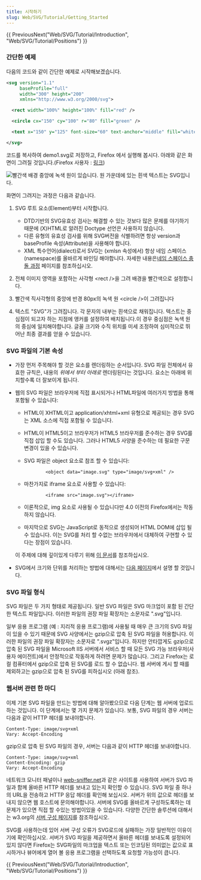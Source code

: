 ```yaml
---
title: 시작하기
slug: Web/SVG/Tutorial/Getting_Started
---
```


{{ PreviousNext("Web/SVG/Tutorial/Introduction", "Web/SVG/Tutorial/Positions") }}

### 간단한 예제

다음의 코드와 같이 간단한 예제로 시작해보겠습니다.

```xml
<svg version="1.1"
     baseProfile="full"
     width="300" height="200"
     xmlns="http://www.w3.org/2000/svg">

  <rect width="100%" height="100%" fill="red" />

  <circle cx="150" cy="100" r="80" fill="green" />

  <text x="150" y="125" font-size="60" text-anchor="middle" fill="white">SVG</text>

</svg>
```

코드를 복사하여 demo1.svg로 저장하고, Firefox 에서 실행해 봅시다. 아래와 같은 화면이 그려질 것입니다.(Firefox 사용자 : [링크](https://mdn.dev/archives/media/attachments/2012/07/09/3075/89b1e0a26e8421e19f907e0522b188bd/svgdemo1.xml))

![빨간색 배경 중앙에 녹색 원이 있습니다. 원 가운데에 있는 흰색 텍스트는 SVG입니다.](svgdemo1.png)

화면이 그려지는 과정은 다음과 같습니다.

1. SVG 루트 요소(Element)부터 시작합니다.

   - DTD기반의 SVG유효성 검사는 해결할 수 있는 것보다 많은 문제를 야기하기 때문에 (X)HTML로 알려진 Doctype 선언은 사용하지 않습니다.
   - 다른 유형의 유효성 검사를 위해 SVG버전을 식별하려면 항상 version과 baseProfile 속성(Attribute)을 사용해야 합니다.
   - XML 특수언어(dialect)로서 SVG는 (xmlsn 속성에서) 항상 네임 스페이스(namespace)를 올바르게 바인딩 해야합니다. 자세한 내용은[네임 스페이스 충돌 과정](/ko/docs/Web/SVG/Namespaces_Crash_Course) 페이지를 참조하십시오.

2. 전체 이미지 영역을 포함하는 사각형 \<rect />을 그려 배경을 빨간색으로 설정합니다.
3. 빨간색 직사각형의 중앙에 반경 80px의 녹색 원 \<circle />이 그려집니다
4. 텍스트 "SVG"가 그려집니다. 각 문자의 내부는 흰색으로 채워집니다. 텍스트는 중심점이 되고자 하는 지점에 앵커를 설정하여 배치됩니다.이 경우 중심점은 녹색 원의 중심에 일치해야합니다. 글꼴 크기와 수직 위치를 미세 조정하여 심미적으로 뛰어난 최종 결과를 얻을 수 있습니다.

### SVG 파일의 기본 속성

- 가장 먼저 주목해야 할 것은 요소를 렌더링하는 순서입니다. SVG 파일 전체에서 유효한 규칙은, 내용의 _위에서 부터 아래로_ 렌더링된다는 것입니다. 요소는 아래에 위치할수록 더 잘보이게 됩니다.
- 웹의 SVG 파일은 브라우저에 직접 표시되거나 HTML파일에 여러가지 방법을 통해 포함될 수 있습니다:

  - HTML이 XHTML이고 application/xhtml+xml 유형으로 제공되는 경우 SVG는 XML 소스에 직접 포함될 수 있습니다.
  - HTML이 HTML5이고 브라우저가 HTML5 브라우저를 준수하는 경우 SVG를 직접 삽입 할 수도 있습니다. 그러나 HTML5 사양을 준수하는 데 필요한 구문 변경이 있을 수 있습니다.
  - SVG 파일은 object 요소로 참조 할 수 있습니다:

    ```
            <object data="image.svg" type="image/svg+xml" />
    ```

  - 마찬가지로 iframe 요소로 사용할 수 있습니다:

    ```
            <iframe src="image.svg"></iframe>
    ```

  - 이론적으로, img 요소로 사용될 수 있습니다만 4.0 이전의 Firefox에서는 작동하지 않습니다.
  - 마지막으로 SVG는 JavaScript로 동적으로 생성되어 HTML DOM에 삽입 될 수 있습니다. 이는 SVG를 처리 할 수없는 브라우저에서 대체하여 구현할 수 있다는 장점이 있습니다.

  이 주제에 대해 깊이있게 다루기 위해 [이 문서](/ko/docs/Web/SVG/Tutorial/SVG_In_HTML_Introduction)를 참조하십시오.

- SVG에서 크기와 단위를 처리하는 방법에 대해서는 [다음 페이지](/ko/docs/Web/SVG/Tutorial/Positions)에서 설명 할 것입니다.

### SVG 파일 형식

SVG 파일은 두 가지 형태로 제공됩니다. 일반 SVG 파일은 SVG 마크업이 포함 된 간단한 텍스트 파일입니다. 이러한 파일의 권장 파일 확장자는 소문자로 ".svg"입니다.

일부 응용 프로그램 (예 : 지리적 응용 프로그램)에 사용될 때 매우 큰 크기의 SVG 파일이 있을 수 있기 때문에 SVG 사양에서는 gzip으로 압축 된 SVG 파일을 허용합니다. 이러한 파일의 권장 파일 확장자는 소문자로 ".svgz"입니다. 하지만 안타깝게도 gzip으로 압축 된 SVG 파일을 Microsoft IIS 서버에서 서비스 할 때 모든 SVG 가능 브라우저(사용자 에이전트)에서 안정적으로 작동하게 하려면 문제가 많습니다. 그리고 Firefox는 로컬 컴퓨터에서 gzip으로 압축 된 SVG를 로드 할 수 없습니다. 웹 서버에 게시 할 때를 제외하고는 gzip으로 압축 된 SVG를 피하십시오 (아래 참조).

### 웹서버 관련 한 마디

이제 기본 SVG 파일을 만드는 방법에 대해 알아봤으므로 다음 단계는 웹 서버에 업로드하는 것입니다. 이 단계에서는 몇 가지 문제가 있습니다. 보통, SVG 파일의 경우 서버는 다음과 같이 HTTP 헤더를 보내야합니다.

```
Content-Type: image/svg+xml
Vary: Accept-Encoding
```

gzip으로 압축 된 SVG 파일의 경우, 서버는 다음과 같이 HTTP 헤더를 보내야합니다.

```
Content-Type: image/svg+xml
Content-Encoding: gzip
Vary: Accept-Encoding
```

네트워크 모니터 패널이나 [web-sniffer.net](http://web-sniffer.net/)과 같은 사이트를 사용하여 서버가 SVG 파일과 함께 올바른 HTTP 헤더를 보내고 있는지 확인할 수 있습니다. SVG 파일 중 하나의 URL을 전송하고 HTTP 응답 헤더를 확인해 보십시오. 서버가 위의 값으로 헤더를 보내지 않으면 웹 호스트에 문의해야합니다. 서버에 SVG를 올바르게 구성하도록하는 데 문제가 있으면 직접 할 수있는 방법이있을 수 있습니다. 다양한 간단한 솔루션에 대해서는 w3.org의 [서버 구성 페이지](https://www.w3.org/services/svg-server/)를 참조하십시오.

SVG를 사용하는데 있어 서버 구성 오류가 SVG로드에 실패하는 가장 일반적인 이유이기에 확인하십시오. 서버가 SVG 파일을 제공하면서 올바른 헤더를 보내도록 설정되어 있지 않다면 Firefox는 SVG파일의 마크업을 텍스트 또는 인코딩된 의미없는 값으로 표시하거나 뷰어에게 열어 볼 응용 프로그램을 선택하도록 요청할 가능성이 큽니다.

{{ PreviousNext("Web/SVG/Tutorial/Introduction", "Web/SVG/Tutorial/Positions") }}
